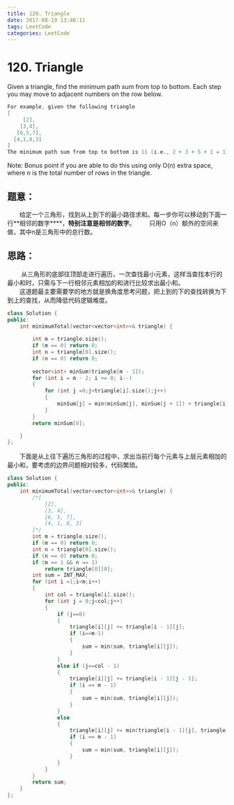 ```yaml
---
title: 120. Triangle
date: 2017-08-19 13:48:11
tags: LeetCode
categories: LeetCode
---
```


# 120. Triangle

Given a triangle, find the minimum path sum from top to bottom. Each step you may move to adjacent numbers on the row below.

```c++
For example, given the following triangle
[
     [2],
    [3,4],
   [6,5,7],
  [4,1,8,3]
]
The minimum path sum from top to bottom is 11 (i.e., 2 + 3 + 5 + 1 = 11).
```

Note:
Bonus point if you are able to do this using only O(n) extra space, where n is the total number of rows in the triangle. 

<!--more-->

## 题意：

　　给定一个三角形，找到从上到下的最小路径求和。每一步你可以移动到下面一行**相邻的数字****，**特别注意是相邻的数字**。
　　只用O（n）额外的空间来做，其中n是三角形中的总行数。

## 思路：

　　 从三角形的底部往顶部走进行遍历，一次查找最小元素，这样当查找本行的最小和时，只需与下一行相邻元素相加的和进行比较求出最小和。  
　　这道题最主要需要学的地方就是换角度思考问题，把上到的下的查找转换为下到上的查找，从而降低代码逻辑难度。

```C++
class Solution {
public:
	int minimumTotal(vector<vector<int>>& triangle) {
	
		int m = triangle.size();
		if (m == 0) return 0;
		int n = triangle[0].size();
		if (n == 0) return 0;
		
		vector<int> minSum(triangle[m - 1]);
		for (int i = m - 2; i >= 0; i--)
		{
			for (int j =0;j<triangle[i].size();j++)
			{
				minSum[j] = min(minSum[j], minSum[j + 1]) + triangle[i][j];
			}
		}
		return minSum[0];

	}
};
```

　　下面是从上往下遍历三角形的过程中，求出当前行每个元素与上层元素相加的最小和，要考虑的边界问题相对较多，代码繁琐。

```c++
class Solution {
public:
	int minimumTotal(vector<vector<int>>& triangle) {
		/*[
			[2],
			[3, 4],
			[6, 5, 7],
			[4, 1, 8, 3]
		]*/
		int m = triangle.size();
		if (m == 0) return 0;
		int n = triangle[0].size();
		if (n == 0) return 0;
		if (m == 1 && n == 1)
			return triangle[0][0];
		int sum = INT_MAX;
		for (int i =1;i<m;i++)
		{
			int col = triangle[i].size();
			for (int j = 0;j<col;j++)
			{
				if (j==0)
				{
					triangle[i][j] += triangle[i - 1][j];
					if (i==m-1)
					{
						sum = min(sum, triangle[i][j]);
					}
				}
				else if (j==col - 1)
				{
					triangle[i][j] += triangle[i - 1][j - 1];
					if (i == m - 1)
					{
						sum = min(sum, triangle[i][j]);
					}
				}
				else
				{
					triangle[i][j] += min(triangle[i - 1][j], triangle[i - 1][j - 1]);
					if (i == m - 1)
					{
						sum = min(sum, triangle[i][j]);
					}
				}
			}
		}
		return sum;
	}
};
```

